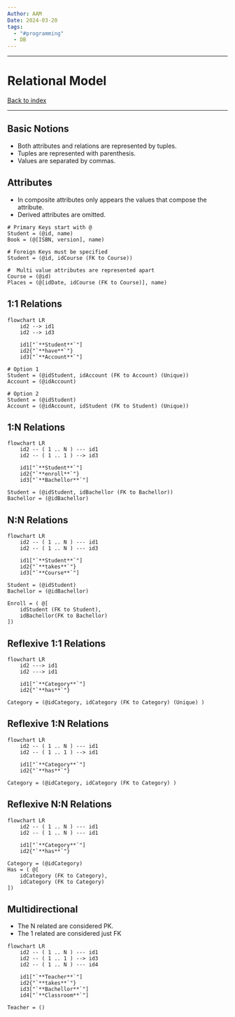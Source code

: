 ```yaml
---
Author: AAM
Date: 2024-03-20
tags:
  - "#programming"
  - DB
---
```


---
# Relational Model

[Back to index](../../DATABASES.md)

---

## Basic Notions

- Both attributes and relations are represented by tuples.
- Tuples are represented with parenthesis.
- Values are separated by commas.

## Attributes

- In composite attributes only appears the values that compose the attribute.
- Derived attributes are omitted.

```Relational
# Primary Keys start with @
Student = (@id, name)
Book = (@[ISBN, version], name)

# Foreign Keys must be specified
Student = (@id, idCourse (FK to Course))

#  Multi value attributes are represented apart
Course = (@id)
Places = (@[idDate, idCourse (FK to Course)], name)
```

## 1:1 Relations

```mermaid
flowchart LR
	id2 --> id1
	id2 --> id3

	id1["`**Student**`"]
	id2{"`**have**`"}
	id3["`**Account**`"]
```

```Relational
# Option 1
Student = (@idStudent, idAccount (FK to Account) (Unique))
Account = (@idAccount)

# Option 2
Student = (@idStudent)
Account = (@idAccount, idStudent (FK to Student) (Unique))
```

## 1:N Relations

```mermaid
flowchart LR
	id2 -- ( 1 .. N ) --- id1
	id2 -- ( 1 .. 1 ) --> id3

	id1["`**Student**`"]
	id2{"`**enroll**`"}
	id3["`**Bachellor**`"]
```

```Relational
Student = (@idStudent, idBachellor (FK to Bachellor))
Bachellor = (@idBachellor)
```

## N:N Relations

```mermaid
flowchart LR
	id2 -- ( 1 .. N ) --- id1
	id2 -- ( 1 .. N ) --- id3

	id1["`**Student**`"]
	id2{"`**takes**`"}
	id3["`**Course**`"]
```

```Relational
Student = (@idStudent)
Bachellor = (@idBachellor)

Enroll = ( @[
	idStudent (FK to Student),
	idBachellor(FK to Bachellor)
])
```

## Reflexive 1:1 Relations
```mermaid
flowchart LR
	id2 ---> id1
	id2 ---> id1

	id1["`**Category**`"]
	id2{"`**has**`"}
```
```Relational
Category = (@idCategory, idCategory (FK to Category) (Unique) )
```


## Reflexive 1:N Relations
```mermaid
flowchart LR
	id2 -- ( 1 .. N ) --- id1
	id2 -- ( 1 .. 1 ) --> id1

	id1["`**Category**`"]
	id2{"`**has**`"}
```
```Relational
Category = (@idCategory, idCategory (FK to Category) )
```

## Reflexive N:N Relations
```mermaid
flowchart LR
	id2 -- ( 1 .. N ) --- id1
	id2 -- ( 1 .. N ) --- id1

	id1["`**Category**`"]
	id2{"`**has**`"}
```
```Relational
Category = (@idCategory)
Has = ( @[
	idCategory (FK to Category),
	idCategory (FK to Category)
])
```

## Multidirectional
- The N related are considered PK.
- The 1 related are considered just FK
```mermaid
flowchart LR
	id2 -- ( 1 .. N ) --- id1
	id2 -- ( 1 .. 1 ) --> id3
	id2 -- ( 1 .. N ) --- id4

	id1["`**Teacher**`"]
	id2{"`**takes**`"}
	id3["`**Bachellor**`"]
	id4["`**Classroom**`"]
```
```Relational
Teacher = ()
```